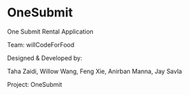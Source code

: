 # OneSubmit
One Submit Rental Application

Team: willCodeForFood

Designed & Developed by:

Taha Zaidi,
Willow Wang,
Feng Xie,
Anirban Manna,
Jay Savla

Project: OneSubmit
